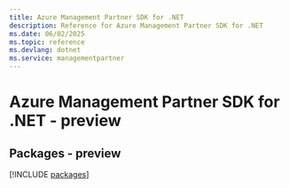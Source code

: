 ```yaml
---
title: Azure Management Partner SDK for .NET
description: Reference for Azure Management Partner SDK for .NET
ms.date: 06/02/2025
ms.topic: reference
ms.devlang: dotnet
ms.service: managementpartner
---
```

# Azure Management Partner SDK for .NET - preview
## Packages - preview
[!INCLUDE [packages](management-partner-index.md)]